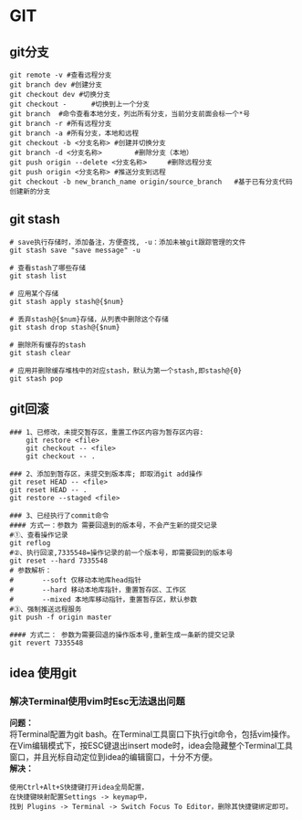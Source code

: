 # GIT

## git分支
```shell
git remote -v #查看远程分支
git branch dev #创建分支
git checkout dev #切换分支
git checkout -		#切换到上一个分支 
git branch  #命令查看本地分支，列出所有分支，当前分支前面会标一个*号
git branch -r #所有远程分支 
git branch -a #所有分支，本地和远程 
git checkout -b <分支名称> #创建并切换分支
git branch -d <分支名称>		#删除分支（本地）
git push origin --delete <分支名称>		#删除远程分支
git push origin <分支名称> #推送分支到远程
git checkout -b new_branch_name origin/source_branch   #基于已有分支代码创建新的分支
```

## git stash
```shell
# save执行存储时，添加备注，方便查找, -u：添加未被git跟踪管理的文件
git stash save "save message" -u

# 查看stash了哪些存储
git stash list

# 应用某个存储
git stash apply stash@{$num}

# 丢弃stash@{$num}存储，从列表中删除这个存储
git stash drop stash@{$num}

# 删除所有缓存的stash
git stash clear

# 应用并删除缓存堆栈中的对应stash，默认为第一个stash,即stash@{0}
git stash pop
```



## git回滚

```shell
### 1、已修改，未提交暂存区，重置工作区内容为暂存区内容:
	git restore <file> 
	git checkout -- <file>   
	git checkout -- .

### 2、添加到暂存区，未提交到版本库; 即取消git add操作	
git reset HEAD -- <file> 
git reset HEAD -- . 
git restore --staged <file>

### 3、已经执行了commit命令
#### 方式一：参数为 需要回退到的版本号，不会产生新的提交记录
#①、查看操作记录
git reflog
#②、执行回滚,7335548=操作记录的前一个版本号，即需要回到的版本号
git reset --hard 7335548     
# 参数解析： 
#       --soft 仅移动本地库head指针
#       --hard 移动本地库指针，重置暂存区、工作区
#       --mixed 本地库移动指针，重置暂存区，默认参数
#③、强制推送远程服务
git push -f origin master

#### 方式二： 参数为需要回退的操作版本号,重新生成一条新的提交记录
git revert 7335548
```

## idea 使用git

### 解决Terminal使用vim时Esc无法退出问题  
**问题：**  
将Terminal配置为git bash。在Terminal工具窗口下执行git命令，包括vim操作。  
在Vim编辑模式下，按ESC键退出insert mode时，idea会隐藏整个Terminal工具窗口，并且光标自动定位到idea的编辑窗口，十分不方便。  
**解决：**  
```text
使用Ctrl+Alt+S快捷键打开idea全局配置，
在快捷键映射配置Settings -> keymap中，
找到 Plugins -> Terminal -> Switch Focus To Editor，删除其快捷键绑定即可。
```


